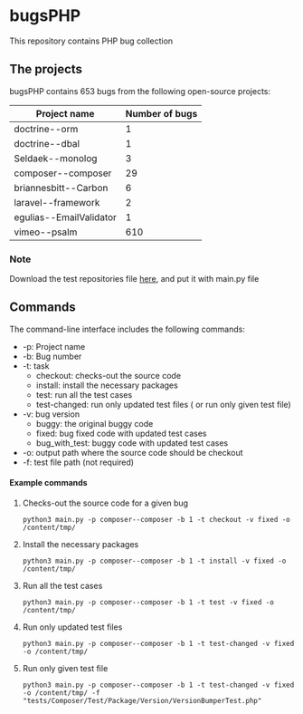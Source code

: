 # bugsPHP

This repository contains PHP bug collection

The projects
---------------
bugsPHP contains 653 bugs from the following open-source projects:

| **Project name**        | **Number of bugs** |
|-------------------------|--------------------|
| doctrine--orm           |                  1 |
| doctrine--dbal          |                  1 |
| Seldaek--monolog        |                  3 |
| composer--composer      |                 29 |
| briannesbitt--Carbon    |                  6 |
| laravel--framework      |                  2 |
| egulias--EmailValidator |                  1 |
| vimeo--psalm            |                610 |
### Note
Download the test repositories file [here](https://drive.google.com/file/d/1-5Lg6Yw3hc8ihkZ_ujSH7J-b9lwvIkSu/view?usp=share_link), and put it with main.py file
## Commands

The command-line interface includes the following commands:

* -p: Project name
* -b: Bug number
* -t: task
    * checkout: checks-out the source code
    * install: install the necessary packages
    * test: run all the test cases
    * test-changed: run only updated test files ( or run only given test file)
* -v: bug version
    * buggy: the original buggy code
    * fixed: bug fixed code with updated test cases
    * bug_with_test: buggy code with updated test cases
* -o: output path where the source code should be checkout
* -f: test file path (not required)

#### Example commands

1. Checks-out the source code for a given bug
   ```
   python3 main.py -p composer--composer -b 1 -t checkout -v fixed -o /content/tmp/
   ```
2. Install the necessary packages
   ```
   python3 main.py -p composer--composer -b 1 -t install -v fixed -o /content/tmp/
   ```
3. Run all the test cases
   ```
   python3 main.py -p composer--composer -b 1 -t test -v fixed -o /content/tmp/
   ```
4. Run only updated test files
   ```
   python3 main.py -p composer--composer -b 1 -t test-changed -v fixed -o /content/tmp/
   ```
5. Run only given test file
   ```
   python3 main.py -p composer--composer -b 1 -t test-changed -v fixed -o /content/tmp/ -f "tests/Composer/Test/Package/Version/VersionBumperTest.php"
   ```